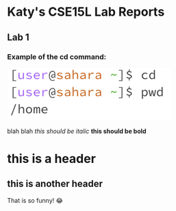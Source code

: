 # Katy's CSE15L Lab Reports
## Lab 1
### Example of the cd command: 
![cd command with NO arguments](cdnoArg.jpg)

blah blah 
*this should be italic*
**this should be bold**
# this is a header
## this is another header
That is so funny! :joy:



